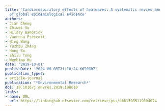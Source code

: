 ```yaml
---
title: 'Cardiorespiratory effects of heatwaves: A systematic review and meta-analysis
  of global epidemiological evidence'
authors:
- Jian Cheng
- Zhiwei Xu
- Hilary Bambrick
- Vanessa Prescott
- Ning Wang
- Yuzhou Zhang
- Hong Su
- Shilu Tong
- Wenbiao Hu
date: '2019-10-01'
publishDate: '2024-06-05T21:10:24.662080Z'
publication_types:
- article-journal
publication: '*Environmental Research*'
doi: 10.1016/j.envres.2019.108610
links:
- name: URL
  url: https://linkinghub.elsevier.com/retrieve/pii/S0013935119304074
---
```

